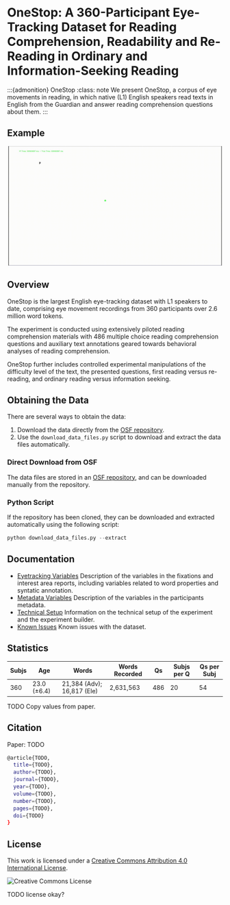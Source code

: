 # OneStop: A 360-Participant Eye-Tracking Dataset for Reading Comprehension, Readability and Re-Reading in Ordinary and Information-Seeking Reading

:::{admonition} OneStop
:class: note
We present OneStop, a corpus of eye movements in reading, in which native (L1) English speakers read texts in English from the Guardian and answer reading comprehension questions about them.
:::

## Example

![Trial GIF](_static/trial.gif)

## Overview

OneStop is the largest English eye-tracking dataset with L1 speakers to date, comprising eye movement recordings from 360 participants over 2.6 million word tokens.

The experiment is conducted using extensively piloted reading comprehension materials with 486 multiple choice reading comprehension questions and auxiliary text annotations geared towards behavioral analyses of reading comprehension.

OneStop further includes controlled experimental manipulations of the difficulty level of the text, the presented questions, first reading versus re-reading, and ordinary reading versus information seeking.
<!--- The broad coverage and controlled experimental design of OneStopGaze aim to enable new research avenues in the cognitive study of reading and human language processing, and provide new possibilities for the integration of psycholinguistics with Natural Language Processing (NLP) and Artificial Intelligence (AI). --->

## Obtaining the Data

There are several ways to obtain the data:

1. Download the data directly from the [OSF repository](https://osf.io/2prdq/).
2. Use the `download_data_files.py` script to download and extract the data files automatically.
<!-- 3. Use the `pymovements` package to download the data. -->
<!-- 4. TODO Add other ways to obtain the data? -->

### Direct Download from OSF

The data files are stored in an [OSF repository](https://osf.io/2prdq/), and can be downloaded manually from the repository.

### Python Script

If the repository has been cloned, they can be downloaded and extracted automatically using the following script:

```python
python download_data_files.py --extract
```

<!-- ### pymovements integration

OneStop is integrated into the [pymovements](https://pymovements.readthedocs.io/en/stable/index.html) package. The package allows to easily download the raw data and further process it. The following code snippet shows how to download the data:

```python
# pip install pymovements
import pymovements as pm

dataset = pm.Dataset('OneStop', path='data/OneStop')

dataset.download()
``` -->

## Documentation

- [Eyetracking Variables](data_variables.md) Description of the variables in the fixations and interest area reports, including variables related to word properties and syntatic annotation.
- [Metadata Variables](metadata_variables.md) Description of the variables in the participants metadata.
- [Technical Setup](technical_setup.md) Information on the technical setup of the experiment and the experiment builder.
- [Known Issues](known_issues.md) Known issues with the dataset.

## Statistics

| **Subjs** | **Age**        | **Words**      | **Words Recorded** | **Qs** | **Subjs per Q** | **Qs per Subj** |
|----------|----------------|----------------|--------------------|--------|-----------------|-----------------|
| 360       | 23.0 ($\pm$6.4)| 21,384 (Adv); 16,817 (Ele)   | 2,631,563          | 486    | 20              | 54              |

TODO Copy values from paper.

## Citation

Paper: TODO

```bash
@article{TODO,
  title={TODO},
  author={TODO},
  journal={TODO},
  year={TODO},
  volume={TODO},
  number={TODO},
  pages={TODO},
  doi={TODO}
}
```

## License

This work is licensed under a [Creative Commons Attribution 4.0 International License](http://creativecommons.org/licenses/by/4.0/).

![Creative Commons License](https://i.creativecommons.org/l/by/4.0/88x31.png)

TODO license okay?
